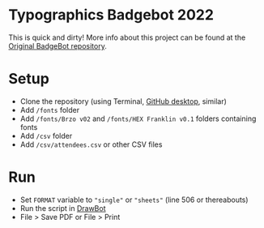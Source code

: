 # Typographics Badgebot 2022

This is quick and dirty! More info about this project can be found at the [Original BadgeBot repository](https://github.com/djrrb/badgebot).

# Setup

- Clone the repository (using Terminal, [GitHub desktop](http://desktop.github.com), similar)
- Add `/fonts` folder
- Add `/fonts/Brzo v02` and `/fonts/HEX Franklin v0.1` folders containing fonts
- Add `/csv` folder
- Add `/csv/attendees.csv` or other CSV files

# Run

- Set `FORMAT` variable to `"single"` or `"sheets"` (line 506 or thereabouts)
- Run the script in [DrawBot](http://drawbot.com)
- File > Save PDF or File > Print
